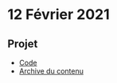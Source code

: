 # 12 Février 2021

## Projet

* [Code](projet.py)
* [Archive du contenu](souben_dubost_activite.tar)

